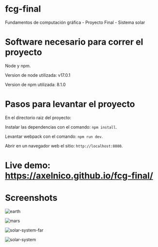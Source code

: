 # fcg-final
Fundamentos de computación gráfica - Proyecto Final - Sistema solar

# Software necesario para correr el proyecto

Node y npm.

Version de node utilizada: v17.0.1

Version de npm utilizada: 8.1.0

# Pasos para levantar el proyecto

En el directorio raiz del proyecto:

Instalar las dependencias con el comando: `npm install`.

Levantar webpack con el comando: `npm run dev`.

Abrir en un navegador web el sitio: `http://localhost:8080`.

# Live demo: https://axelnico.github.io/fcg-final/

# Screenshots

![earth](https://user-images.githubusercontent.com/8598589/151885828-11b26640-2798-4e19-8f94-5b220d9b927e.jpg)

![mars](https://user-images.githubusercontent.com/8598589/151885856-d913de25-9be9-4ac3-9894-a5d5ab759602.jpg)

![solar-system-far](https://user-images.githubusercontent.com/8598589/151885877-f6a4e6c8-a8e5-4891-8e3f-dc79e9d8a1dd.jpg)

![solar-system](https://user-images.githubusercontent.com/8598589/151885907-e63157d8-88d0-47b6-b8e2-aa705a11bba0.jpg)
